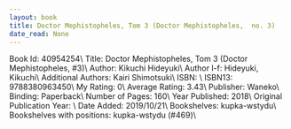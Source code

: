 ```yaml
---
layout: book
title: Doctor Mephistopheles, Tom 3 (Doctor Mephistopheles,  no. 3)
date_read: None
---
```


Book Id: 40954254\ 
Title: Doctor Mephistopheles, Tom 3 (Doctor Mephistopheles, #3)\ 
Author: Kikuchi Hideyuki\ 
Author l-f: Hideyuki, Kikuchi\ 
Additional Authors: Kairi Shimotsuki\ 
ISBN: \ 
ISBN13: 9788380963450\ 
My Rating: 0\ 
Average Rating: 3.43\ 
Publisher: Waneko\ 
Binding: Paperback\ 
Number of Pages: 160\ 
Year Published: 2018\ 
Original Publication Year: \ 
Date Added: 2019/10/21\ 
Bookshelves: kupka-wstydu\ 
Bookshelves with positions: kupka-wstydu (#469)\ 

